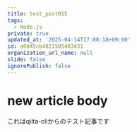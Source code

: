 ```yaml
---
title: test_post015
tags:
  - Node.js
private: true
updated_at: '2025-04-14T17:00:18+09:00'
id: a0d45cb4821505403431
organization_url_name: null
slide: false
ignorePublish: false
---
```

# new article body
これはqiita-cliからのテスト記事です
